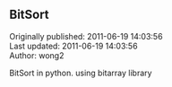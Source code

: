 ## BitSort  
Originally published: 2011-06-19 14:03:56  
Last updated: 2011-06-19 14:03:56  
Author: wong2   
  
BitSort in python. using bitarray library